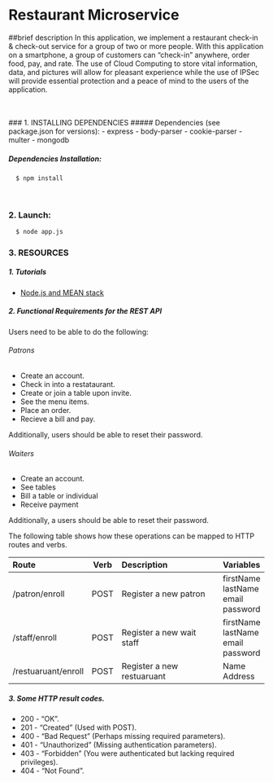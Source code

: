 # Restaurant Microservice

##brief description
In this application, we implement a restaurant check-in & check-out service for a group of two or more people. With this application on a smartphone, a group of customers can “check-in” anywhere, order food, pay, and rate. The use of Cloud Computing to store vital information, data, and pictures will allow for pleasant experience while the use of IPSec will provide essential protection and a peace of mind to the users of the application.

<br /> 
<br /> 
### 1. INSTALLING DEPENDENCIES
##### Dependencies (see package.json for versions):
  - express
  - body-parser
  - cookie-parser
  - multer
  - mongodb

##### Dependencies Installation:
```sh
  $ npm install
```

<br /> 

### 2. Launch:
```sh
  $ node app.js
```

### 3. RESOURCES
##### 1. Tutorials

  - <a href="https://www.mongodb.com/blog/post/building-your-first-application-mongodb-creating-rest-api-using-mean-stack-part-1?jmp=docs&_ga=1.41398059.864639056.1446152580" target="_blank">Node.js and MEAN stack</a>

##### 2. Functional Requirements for the REST API
Users need to be able to do the following:

###### Patrons
  - Create an account.
  - Check in into a restataurant.
  - Create or join a table upon invite.
  - See the menu items.
  - Place an order.
  - Recieve a bill and pay.

Additionally, users should be able to reset their password.

###### Waiters
  - Create an account.
  - See tables
  - Bill a table or individual
  - Receive payment

Additionally, a users should be able to reset their password.

The following table shows how these operations can be mapped to HTTP routes and verbs.

| Route | Verb | Description | Variables |
| :------------- |:-------------:| :------------- | :-------------------------- |
| /patron/enroll  | POST | Register a new patron | firstName <br />  lastName <br /> email <br /> password
| /staff/enroll  | POST | Register a new wait staff | firstName <br />  lastName <br /> email <br /> password
| /restuaruant/enroll  | POST | Register a new restuaruant | Name <br />  Address

##### 3. Some HTTP result codes. 

  - 200 - “OK”.
  - 201 - “Created” (Used with POST).
  - 400 - “Bad Request” (Perhaps missing required parameters).
  - 401 - “Unauthorized” (Missing authentication parameters).
  - 403 - “Forbidden” (You were authenticated but lacking required privileges).
  - 404 - “Not Found”.